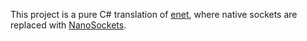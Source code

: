 This project is a pure C# translation of [enet](https://github.com/lsalzman/enet), where native sockets are replaced with [NanoSockets](https://github.com/nxrighthere/NanoSockets). 